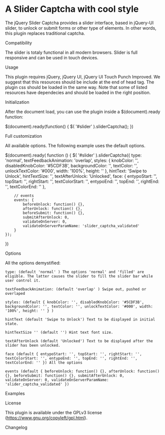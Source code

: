 A Slider Captcha with cool style
========================

The jQuery Slider Captcha provides a slider interface, based in jQuery-UI slider, to unlock or submit forms or other type of elements. In other words, this plugin replaces traditional captcha. 

Compatibility

The slider is totaly functional in all modern browsers. Slider is full responsive and can be used in touch devices.


Usage

This plugin requires jQuery, jQuery UI, jQuery UI Touch Punch Improved. We suggest that this resources should be include at the end of head tag. The plugin css should be loaded in the same way. Note that some of listed resources have dependecies and should be loaded in the right position.

<link rel="stylesheet" href="/path/to/slider-captcha.css" media="screen">

<script src="/path/to/jquery.min.js"></script>

<script src="/path/to/jquery.ui.core.js"></script>
<script src="/path/to/jquery.ui.widget.js"></script>
<script src="/path/to/jquery.ui.mouse.js"></script>
<script src="/path/to/jquery.ui.draggable.js"></script>
<script src="/path/to/jquery.ui.droppable.js"></script>

<script src="/path/to/jquery.ui.touch-punch-improved.js"></script>

<script src="/path/to/slider-captcha.js"></script>


Initialization

After the document load, you can use the plugin inside a $(document).ready function:

$(document).ready(function() {
	$( '#slider' ).sliderCaptcha();	
})


Full customization

All available options. The following example uses the default options.

$(document).ready( function () {
	$( '#slider' ).sliderCaptcha({
		type: 'normal',
		textFeedbackAnimation: 'overlap',
		styles: {
			knobColor: '',
			disabledKnobColor: '#5CDF3B',
			backgroundColor: '',
			textColor: '',
			unlockTextColor: '#000',
			width: '100%',
			height: ''
		},
		hintText: 'Swipe to Unlock',
		hintTextSize: '',
		textAfterUnlock: 'Unlocked',
		face: {
			entypoStart: '',
			topStart: '',
			rightStart: '',
			textColorStart: '',
			entypoEnd: '',
			topEnd: '',
			rightEnd: '',
			textColorEnd: ''
		},

		// events
		events: {
			beforeUnlock: function() {},
			afterUnlock: function() {},
			beforeSubmit: function() {},
			submitAfterUnlock: 0,
			validateOnServer: 0,
			validateOnServerParamName: 'slider_captcha_validated'
		}		
	});
})


Options

All the options demystified:

	type: (default 'normal' ) The options 'normal' and 'filled' are eligible. The latter causes the slider to fill the slider bar while user control it.

	textFeedbackAnimation: (default 'overlap' ) Swipe out, pushed or overlaped 
	
	styles: (default { knobColor: '', disabledKnobColor: '#5CDF3B', backgroundColor: '', textColor: '', unlockTextColor: '#000', width: '100%', height: '' } )

	hintText (default 'Swipe to Unlock') Text to be displayed in initial state.

	hintTextSize '' (default '') Hint text font size.
	
	textAfterUnlock (default 'Unlocked') Text to be displayed after the slider has been unlocked.

	face (default { entypoStart: '', topStart: '', rightStart: '', textColorStart: '', entypoEnd: '', topEnd: '', rightEnd: '', textColorEnd: '' }) All the options 

	events (default { beforeUnlock: function() {}, afterUnlock: function() {}, beforeSubmit: function() {}, submitAfterUnlock: 0, validateOnServer: 0, validateOnServerParamName: 'slider_captcha_validated' }) 

Examples



License

This plugin is available under the GPLv3 license (https://www.gnu.org/copyleft/gpl.html).

Changelog

